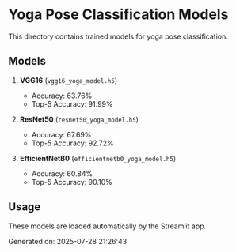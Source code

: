 # Yoga Pose Classification Models

This directory contains trained models for yoga pose classification.

## Models

1. **VGG16** (`vgg16_yoga_model.h5`)
   - Accuracy: 63.76%
   - Top-5 Accuracy: 91.99%

2. **ResNet50** (`resnet50_yoga_model.h5`)
   - Accuracy: 67.69%
   - Top-5 Accuracy: 92.72%

3. **EfficientNetB0** (`efficientnetb0_yoga_model.h5`)
   - Accuracy: 60.84%
   - Top-5 Accuracy: 90.10%

## Usage

These models are loaded automatically by the Streamlit app.

Generated on: 2025-07-28 21:26:43
